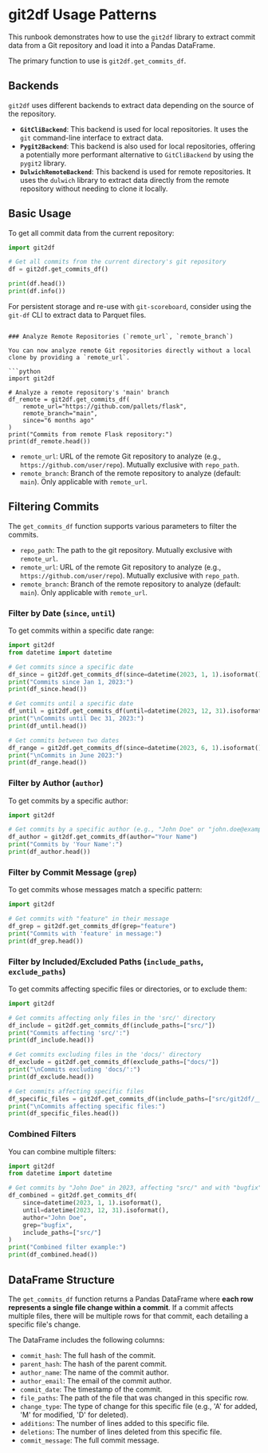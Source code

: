 # git2df Usage Patterns

This runbook demonstrates how to use the `git2df` library to extract commit data from a Git repository and load it into a Pandas DataFrame.

The primary function to use is `git2df.get_commits_df`.

## Backends

`git2df` uses different backends to extract data depending on the source of the repository.

*   **`GitCliBackend`**: This backend is used for local repositories. It uses the `git` command-line interface to extract data.
*   **`Pygit2Backend`**: This backend is also used for local repositories, offering a potentially more performant alternative to `GitCliBackend` by using the `pygit2` library.
*   **`DulwichRemoteBackend`**: This backend is used for remote repositories. It uses the `dulwich` library to extract data directly from the remote repository without needing to clone it locally.

## Basic Usage

To get all commit data from the current repository:

```python
import git2df

# Get all commits from the current directory's git repository
df = git2df.get_commits_df()

print(df.head())
print(df.info())
```

For persistent storage and re-use with `git-scoreboard`, consider using the `git-df` CLI to extract data to Parquet files.
```

### Analyze Remote Repositories (`remote_url`, `remote_branch`)

You can now analyze remote Git repositories directly without a local clone by providing a `remote_url`.

```python
import git2df

# Analyze a remote repository's 'main' branch
df_remote = git2df.get_commits_df(
    remote_url="https://github.com/pallets/flask",
    remote_branch="main",
    since="6 months ago"
)
print("Commits from remote Flask repository:")
print(df_remote.head())
```

*   `remote_url`: URL of the remote Git repository to analyze (e.g., `https://github.com/user/repo`). Mutually exclusive with `repo_path`.
*   `remote_branch`: Branch of the remote repository to analyze (default: `main`). Only applicable with `remote_url`.

## Filtering Commits

The `get_commits_df` function supports various parameters to filter the commits.

*   `repo_path`: The path to the git repository. Mutually exclusive with `remote_url`.
*   `remote_url`: URL of the remote Git repository to analyze (e.g., `https://github.com/user/repo`). Mutually exclusive with `repo_path`.
*   `remote_branch`: Branch of the remote repository to analyze (default: `main`). Only applicable with `remote_url`.

### Filter by Date (`since`, `until`)

To get commits within a specific date range:

```python
import git2df
from datetime import datetime

# Get commits since a specific date
df_since = git2df.get_commits_df(since=datetime(2023, 1, 1).isoformat())
print("Commits since Jan 1, 2023:")
print(df_since.head())

# Get commits until a specific date
df_until = git2df.get_commits_df(until=datetime(2023, 12, 31).isoformat())
print("\nCommits until Dec 31, 2023:")
print(df_until.head())

# Get commits between two dates
df_range = git2df.get_commits_df(since=datetime(2023, 6, 1).isoformat(), until=datetime(2023, 6, 30).isoformat())
print("\nCommits in June 2023:")
print(df_range.head())
```

### Filter by Author (`author`)

To get commits by a specific author:

```python
import git2df

# Get commits by a specific author (e.g., "John Doe" or "john.doe@example.com")
df_author = git2df.get_commits_df(author="Your Name")
print("Commits by 'Your Name':")
print(df_author.head())
```

### Filter by Commit Message (`grep`)

To get commits whose messages match a specific pattern:

```python
import git2df

# Get commits with "feature" in their message
df_grep = git2df.get_commits_df(grep="feature")
print("Commits with 'feature' in message:")
print(df_grep.head())
```

### Filter by Included/Excluded Paths (`include_paths`, `exclude_paths`)

To get commits affecting specific files or directories, or to exclude them:

```python
import git2df

# Get commits affecting only files in the 'src/' directory
df_include = git2df.get_commits_df(include_paths=["src/"])
print("Commits affecting 'src/':")
print(df_include.head())

# Get commits excluding files in the 'docs/' directory
df_exclude = git2df.get_commits_df(exclude_paths=["docs/"])
print("\nCommits excluding 'docs/':")
print(df_exclude.head())

# Get commits affecting specific files
df_specific_files = git2df.get_commits_df(include_paths=["src/git2df/__init__.py", "src/git2df/backends.py"])
print("\nCommits affecting specific files:")
print(df_specific_files.head())
```

### Combined Filters

You can combine multiple filters:

```python
import git2df
from datetime import datetime

# Get commits by "John Doe" in 2023, affecting "src/" and with "bugfix" in message
df_combined = git2df.get_commits_df(
    since=datetime(2023, 1, 1).isoformat(),
    until=datetime(2023, 12, 31).isoformat(),
    author="John Doe",
    grep="bugfix",
    include_paths=["src/"]
)
print("Combined filter example:")
print(df_combined.head())
```

## DataFrame Structure

The `get_commits_df` function returns a Pandas DataFrame where **each row represents a single file change within a commit**. If a commit affects multiple files, there will be multiple rows for that commit, each detailing a specific file's change.

The DataFrame includes the following columns:

*   `commit_hash`: The full hash of the commit.
*   `parent_hash`: The hash of the parent commit.
*   `author_name`: The name of the commit author.
*   `author_email`: The email of the commit author.
*   `commit_date`: The timestamp of the commit.
*   `file_paths`: The path of the file that was changed in this specific row.
*   `change_type`: The type of change for this specific file (e.g., 'A' for added, 'M' for modified, 'D' for deleted).
*   `additions`: The number of lines added to this specific file.
*   `deletions`: The number of lines deleted from this specific file.
*   `commit_message`: The full commit message.

